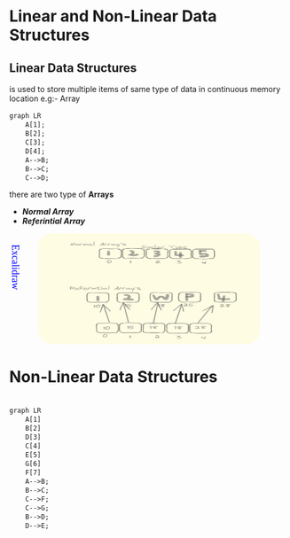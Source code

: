 
# Linear and Non-Linear Data Structures

## Linear Data Structures

is used to store multiple items of same type of data in continuous memory location e.g:- Array

```mermaid
graph LR
    A[1];
    B[2];
    C[3];
    D[4];
    A-->B;
    B-->C;
    C-->D;
```
there are two type of **Arrays** 
- _**Normal Array**_
- _**Referintial Array**_

<div style="position: relative;">
<div align="center">
<img src="./Demo.excalidraw.png"  style="width:400px; height: 200px; border-radius: 25px; opacity: 0.7;position: relative;" />
</div>
<div style="position: absolute;vertical-align: middle; top: 20px; left: 0px;font-size: 18px; color:blue; writing-mode:vertical-rl;font-family:Brush Script MT ">Excalidraw</div>

</div>


# Non-Linear Data Structures

```mermaid

graph LR
    A[1]
    B[2]
    D[3]
    C[4]
    E[5]
    G[6]
    F[7]
    A-->B;
    B-->C;
    C-->F;
    C-->G;
    B-->D;
    D-->E;

```
